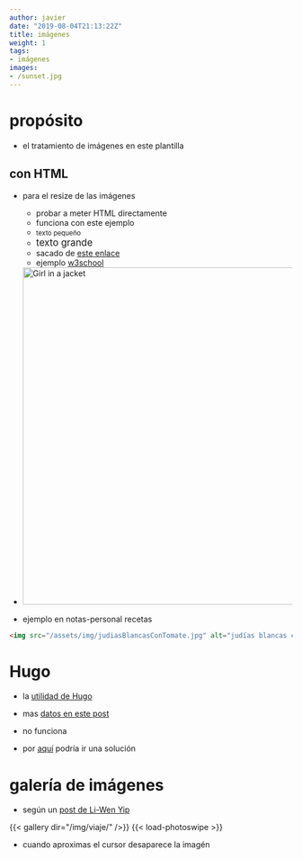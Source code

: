 ```yaml
---
author: javier
date: "2019-08-04T21:13:22Z"
title: imágenes
weight: 1
tags:
- imágenes
images:
- /sunset.jpg
---
```


# propósito

* el tratamiento de imágenes en este plantilla

## con HTML

* para el resize de las imágenes
  * probar a meter HTML directamente
  * funciona con este ejemplo
  * <small>texto pequeño</small>
  * <big>texto grande</big>
  * sacado de [este enlace](https://accelera.uab.cat/help.php?file=advanced_markdown.html#embedded)
  * ejemplo [w3school](https://www.w3schools.com/html/html_images.asp)

* <img src="/images/blog/img_girl.jpg" alt="Girl in a jacket" style="width:500px;height:600px;">
<!-- * <img src="/img_girl.jpg" alt="Girl in a jacket" style="width:500px;"> -->

* ejemplo en notas-personal recetas

```html
<img src="/assets/img/judiasBlancasConTomate.jpg" alt="judías blancas con tomate" style="width:400px;"/>
```

# Hugo

* la [utilidad de Hugo](https://gohugo.io/about/new-in-032/#image-processing-examples)
* mas [datos en este post](https://discourse.gohugo.io/t/how-to-use-the-new-feature-image-processing-resize-fill-and-fit/9815)

* no funciona 
* por [aquí](https://discourse.gohugo.io/t/i-cant-get-resources-or-image-processing-to-work/10659/4) podría ir una solución

# galería de imágenes

* según un [post de Li-Wen Yip](https://www.liwen.id.au/heg/)

{{< gallery dir="/img/viaje/" />}} {{< load-photoswipe >}}

* cuando aproximas el cursor desaparece la imagén